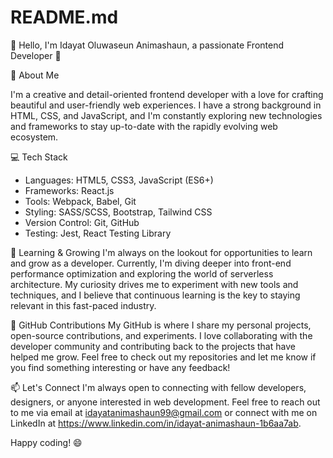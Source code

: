 # README.md
👋 Hello, I'm Idayat Oluwaseun Animashaun, a passionate Frontend Developer 🚀

🔭 About Me

I'm a creative and detail-oriented frontend developer with a love for crafting beautiful and user-friendly web experiences. I have a strong background in HTML, CSS, and JavaScript, and I'm constantly exploring new technologies and frameworks to stay up-to-date with the rapidly evolving web ecosystem.

💻 Tech Stack
- Languages: HTML5, CSS3, JavaScript (ES6+)
- Frameworks: React.js
- Tools: Webpack, Babel, Git
- Styling: SASS/SCSS, Bootstrap, Tailwind CSS
- Version Control: Git, GitHub
- Testing: Jest, React Testing Library

🌱 Learning & Growing
I'm always on the lookout for opportunities to learn and grow as a developer. Currently, I'm diving deeper into front-end performance optimization and exploring the world of serverless architecture. My curiosity drives me to experiment with new tools and techniques, and I believe that continuous learning is the key to staying relevant in this fast-paced industry.

🌟 GitHub Contributions
My GitHub is where I share my personal projects, open-source contributions, and experiments. I love collaborating with the developer community and contributing back to the projects that have helped me grow. Feel free to check out my repositories and let me know if you find something interesting or have any feedback!

📫 Let's Connect
I'm always open to connecting with fellow developers, designers, or anyone interested in web development. Feel free to reach out to me via email at idayatanimashaun99@gmail.com or connect with me on LinkedIn at https://www.linkedin.com/in/idayat-animashaun-1b6aa7ab.

Happy coding! 😄
